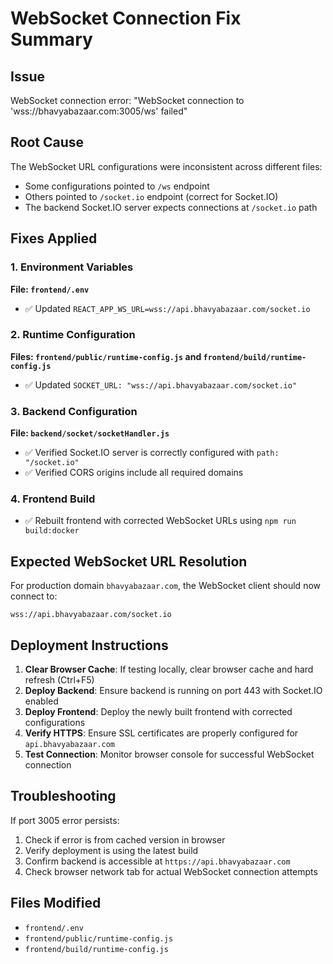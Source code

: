 # WebSocket Connection Fix Summary

## Issue
WebSocket connection error: "WebSocket connection to 'wss://bhavyabazaar.com:3005/ws' failed"

## Root Cause
The WebSocket URL configurations were inconsistent across different files:
- Some configurations pointed to `/ws` endpoint
- Others pointed to `/socket.io` endpoint (correct for Socket.IO)
- The backend Socket.IO server expects connections at `/socket.io` path

## Fixes Applied

### 1. Environment Variables
**File: `frontend/.env`**
- ✅ Updated `REACT_APP_WS_URL=wss://api.bhavyabazaar.com/socket.io`

### 2. Runtime Configuration
**Files: `frontend/public/runtime-config.js` and `frontend/build/runtime-config.js`**
- ✅ Updated `SOCKET_URL: "wss://api.bhavyabazaar.com/socket.io"`

### 3. Backend Configuration
**File: `backend/socket/socketHandler.js`**
- ✅ Verified Socket.IO server is correctly configured with `path: "/socket.io"`
- ✅ Verified CORS origins include all required domains

### 4. Frontend Build
- ✅ Rebuilt frontend with corrected WebSocket URLs using `npm run build:docker`

## Expected WebSocket URL Resolution

For production domain `bhavyabazaar.com`, the WebSocket client should now connect to:
```
wss://api.bhavyabazaar.com/socket.io
```

## Deployment Instructions

1. **Clear Browser Cache**: If testing locally, clear browser cache and hard refresh (Ctrl+F5)
2. **Deploy Backend**: Ensure backend is running on port 443 with Socket.IO enabled
3. **Deploy Frontend**: Deploy the newly built frontend with corrected configurations
4. **Verify HTTPS**: Ensure SSL certificates are properly configured for `api.bhavyabazaar.com`
5. **Test Connection**: Monitor browser console for successful WebSocket connection

## Troubleshooting

If port 3005 error persists:
1. Check if error is from cached version in browser
2. Verify deployment is using the latest build
3. Confirm backend is accessible at `https://api.bhavyabazaar.com`
4. Check browser network tab for actual WebSocket connection attempts

## Files Modified
- `frontend/.env`
- `frontend/public/runtime-config.js`
- `frontend/build/runtime-config.js`
